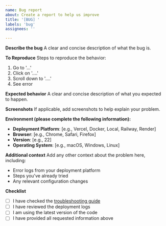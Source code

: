 ```yaml
---
name: Bug report
about: Create a report to help us improve
title: '[BUG] '
labels: 'bug'
assignees: ''

---
```


**Describe the bug**
A clear and concise description of what the bug is.

**To Reproduce**
Steps to reproduce the behavior:
1. Go to '...'
2. Click on '....'
3. Scroll down to '....'
4. See error

**Expected behavior**
A clear and concise description of what you expected to happen.

**Screenshots**
If applicable, add screenshots to help explain your problem.

**Environment (please complete the following information):**
 - **Deployment Platform**: [e.g., Vercel, Docker, Local, Railway, Render]
 - **Browser**: [e.g., Chrome, Safari, Firefox]
 - **Version**: [e.g., 22]
 - **Operating System**: [e.g., macOS, Windows, Linux]

**Additional context**
Add any other context about the problem here, including:
- Error logs from your deployment platform
- Steps you've already tried
- Any relevant configuration changes

**Checklist**
- [ ] I have checked the [troubleshooting guide](https://github.com/udhaydurai/sdts-ssl-generator/blob/main/DEPLOYMENT.md#troubleshooting)
- [ ] I have reviewed the deployment logs
- [ ] I am using the latest version of the code
- [ ] I have provided all requested information above 